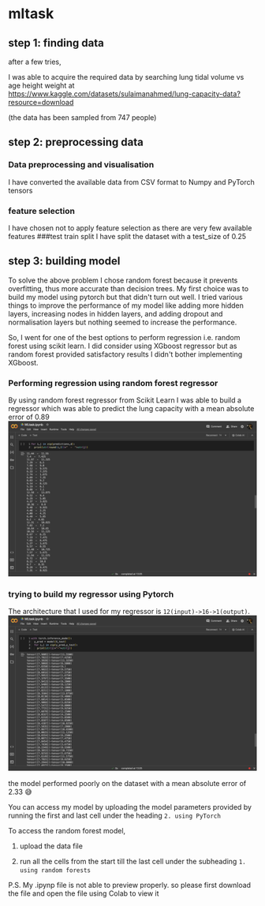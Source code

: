 # mltask

## step 1: finding data
after a few tries,

I was able to acquire the required data by searching lung tidal volume vs age height weight at https://www.kaggle.com/datasets/sulaimanahmed/lung-capacity-data?resource=download

(the data has been sampled from 747 people)

## step 2: preprocessing data
### Data preprocessing and visualisation
I have converted the available data from CSV format to Numpy and PyTorch tensors
### feature selection
I have chosen not to apply feature selection as there are very few available features
###test train split
I have split the dataset with a test_size of 0.25
## step 3: building model
To solve the above problem I chose random forest because it prevents overfitting, thus more accurate than decision trees. My first choice was to build my model using pytorch but that didn't turn out well. I tried various things to improve the performance of my model like adding more hidden layers, increasing nodes in hidden layers, and adding dropout and normalisation layers but nothing seemed to increase the performance.

So, I went for one of the best options to perform regression i.e. random forest using scikit learn. I did consider using XGboost regressor but as random forest provided satisfactory results I didn't bother implementing XGboost.
### Performing regression using random forest regressor
By using random forest regressor from Scikit Learn I was able to build a regressor which was able to predict the lung capacity with a mean absolute error of 0.89
![Alt text](/img1.jpg?raw=true "Optional Title")
### trying to build my regressor using Pytorch
The architecture that I used for my regressor is `12(input)->16->1(output)`.
![Alt text](/img2.jpg?raw=true "Optional Title")

the model performed poorly on the dataset with a mean absolute error of 2.33 😅

You can access my model by uploading the model parameters provided by running the first and last cell under the heading `2. using PyTorch`

To access the random forest model,

1. upload the data file

2. run all the cells from the start till the last cell under the subheading `1. using random forests`

P.S. My .ipynp file is not able to preview properly. so please first download the file and open the file using Colab to view it

